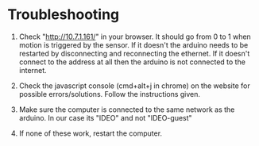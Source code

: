 Troubleshooting
============

1. Check "http://10.7.1.161/" in your browser. It should go from 0 to 1 when motion is triggered by the sensor. If it doesn't the arduino needs to be restarted by disconnecting and reconnecting the ethernet. If it doesn't connect to the address at all then the arduino is not connected to the internet.

2. Check the javascript console (cmd+alt+j in chrome) on the website for possible errors/solutions. Follow the instructions given.

3. Make sure the computer is connected to the same network as the arduino. In our case its "IDEO" and not "IDEO-guest"

4. If none of these work, restart the computer.
